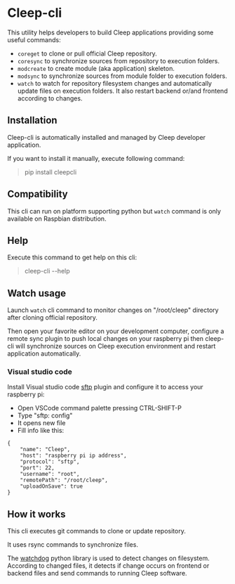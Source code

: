 # Cleep-cli

This utility helps developers to build Cleep applications providing some useful commands:
* `coreget` to clone or pull official Cleep repository.
* `coresync` to synchronize sources from repository to execution folders.
* `modcreate` to create module (aka application) skeleton.
* `modsync` to synchronize sources from module folder to execution folders.
* `watch` to watch for repository filesystem changes and automatically update files on execution folders. It also restart backend or/and frontend according to changes.

## Installation
Cleep-cli is automatically installed and managed by Cleep developer application.

If you want to install it manually, execute following command:
> pip install cleepcli

## Compatibility
This cli can run on platform supporting python but `watch` command is only available on Raspbian distribution.

## Help
Execute this command to get help on this cli:
> cleep-cli --help

## Watch usage
Launch `watch` cli command to monitor changes on "/root/cleep" directory after cloning official repository.

Then open your favorite editor on your development computer, configure a remote sync plugin to push local changes on your raspberry pi then cleep-cli will synchronize sources on Cleep execution environment and restart application automatically.

### Visual studio code
Install Visual studio code [sftp](https://marketplace.visualstudio.com/items?itemName=liximomo.sftp) plugin and configure it to access your raspberry pi:
* Open VSCode command palette pressing CTRL-SHIFT-P
* Type "sftp: config"
* It opens new file
* Fill info like this:

```
{
    "name": "Cleep",
    "host": "raspberry pi ip address",
    "protocol": "sftp",
    "port": 22,
    "username": "root",
    "remotePath": "/root/cleep",
    "uploadOnSave": true
}
```

## How it works
This cli executes git commands to clone or update repository.

It uses rsync commands to synchronize files.

The [watchdog](https://pypi.org/project/watchdog/) python library is used to detect changes on filesystem. According to changed files, it detects if change occurs on frontend or backend files and send commands to running Cleep software.

